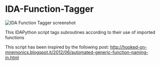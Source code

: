 IDA-Function-Tagger
===================

![IDA Function Tagger screenshot](https://raw.githubusercontent.com/alessandrogario/IDA-Function-Tagger/master/screenshot.jpg "IDA Function Tagger on IDA Pro 6.95")

This IDAPython script tags subroutines according to their use of imported functions

This script has been inspired by the following post: http://hooked-on-mnemonics.blogspot.it/2012/06/automated-generic-function-naming-in.html
